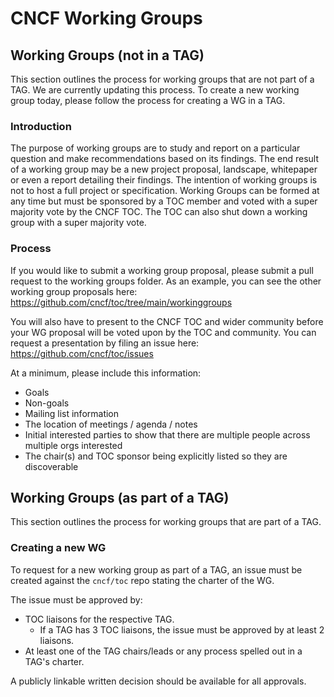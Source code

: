 # CNCF Working Groups

## Working Groups (not in a TAG)

This section outlines the process for working groups that are not part of a TAG.
We are currently updating this process. To create a new working group today,
please follow the process for creating a WG in a TAG.

### Introduction

The purpose of working groups are to study and report on a particular question and make recommendations based on its findings. The end result of a working group may be a new project proposal, landscape, whitepaper or even a report detailing their findings. The intention of working groups is not to host a full project or specification. Working Groups can be formed at any time but must be sponsored by a TOC member and voted with a super majority vote by the CNCF TOC. The TOC can also shut down a working group with a super majority vote.

### Process

If you would like to submit a working group proposal, please submit a pull request to the working groups folder. As an example, you can see the other working group proposals here: https://github.com/cncf/toc/tree/main/workinggroups

You will also have to present to the CNCF TOC and wider community before your WG proposal will be voted upon by the TOC and community. You can request a presentation by filing an issue here: https://github.com/cncf/toc/issues

At a minimum, please include this information:

* Goals
* Non-goals
* Mailing list information
* The location of meetings / agenda / notes
* Initial interested parties to show that there are multiple people across multiple orgs interested
* The chair(s) and TOC sponsor being explicitly listed so they are discoverable

## Working Groups (as part of a TAG)

This section outlines the process for working groups
that are part of a TAG.

### Creating a new WG

To request for a new working group as part of a TAG, an issue must be created
against the `cncf/toc` repo stating the charter of the WG.

The issue must be approved by:

- TOC liaisons for the respective TAG.
    - If a TAG has 3 TOC liaisons, the issue must be approved by at least 2 liaisons.
- At least one of the TAG chairs/leads or any process spelled out in a TAG's charter.

A publicly linkable written decision should be available for all approvals.

